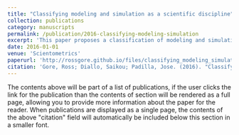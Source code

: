 ```yaml
---
title: "Classifying modeling and simulation as a scientific discipline"
collection: publications
category: manuscripts
permalink: /publication/2016-classifying-modeling-simulation
excerpt: 'This paper proposes a classification of modeling and simulation as a scientific discipline.'
date: 2016-01-01
venue: 'Scientometrics'
paperurl: 'http://rossgore.github.io/files/classifying_modeling_simulation.pdf'
citation: 'Gore, Ross; Diallo, Saikou; Padilla, Jose. (2016). "Classifying modeling and simulation as a scientific discipline". <i>Scientometrics</i>. 109, 615-628.'
---
```

The contents above will be part of a list of publications, if the user clicks the link for the publication than the contents of section will be rendered as a full page, allowing you to provide more information about the paper for the reader. When publications are displayed as a single page, the contents of the above "citation" field will automatically be included below this section in a smaller font.